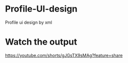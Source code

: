 # Profile-UI-design
Profile ui design by xml


# Watch the output
https://youtube.com/shorts/gJGsTX9sMAg?feature=share

